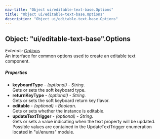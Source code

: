 ```yaml
---
nav-title: "Object ui/editable-text-base.Options"
title: "Object ui/editable-text-base.Options"
description: "Object ui/editable-text-base.Options"
---
```

## Object: "ui/editable-text-base".Options  
_Extends:_ [_Options_](../../ui/text-base/Options.md)  
An interface for common options used to create an editable text component.

##### Properties
 - **keyboardType** - _(optional)_ - _String_.    
  Gets or sets the soft keyboard type.
 - **returnKeyType** - _(optional)_ - _String_.    
  Gets or sets the soft keyboard return key flavor.
 - **editable** - _(optional)_ - _Boolean_.    
  Gets or sets whether the instance is editable.
 - **updateTextTrigger** - _(optional)_ - _String_.    
  Gets or sets a value indicating when the text property will be updated. 
Possible values are contained in the UpdateTextTrigger enumeration located in "ui/enums" module.